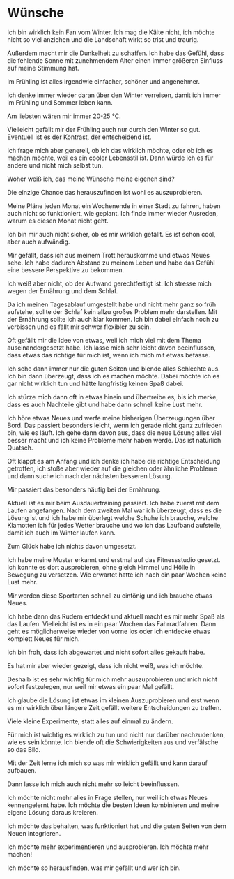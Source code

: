 # Wünsche

Ich bin wirklich kein Fan vom Winter. Ich mag die Kälte nicht, ich möchte nicht so viel anziehen und die Landschaft wirkt so trist und traurig. 

Außerdem macht mir die Dunkelheit zu schaffen. Ich habe das Gefühl, dass die fehlende Sonne mit zunehmendem Alter einen immer größeren Einfluss auf meine Stimmung hat.

Im Frühling ist alles irgendwie einfacher, schöner und angenehmer.

Ich denke immer wieder daran über den Winter verreisen, damit ich immer im Frühling und Sommer leben kann.

Am liebsten wären mir immer 20-25 °C.

Vielleicht gefällt mir der Frühling auch nur durch den Winter so gut. Eventuell ist es der Kontrast, der entscheidend ist.

Ich frage mich aber generell, ob ich das wirklich möchte, oder ob ich es machen möchte, weil es ein cooler Lebensstil ist. Dann würde ich es für andere und nicht mich selbst tun.

Woher weiß ich, das meine Wünsche meine eigenen sind?

Die einzige Chance das herauszufinden ist wohl es auszuprobieren.

Meine Pläne jeden Monat ein Wochenende in einer Stadt zu fahren, haben auch nicht so funktioniert, wie geplant. Ich finde immer wieder Ausreden, warum es diesen Monat nicht geht.

Ich bin mir auch nicht sicher, ob es mir wirklich gefällt. Es ist schon cool, aber auch aufwändig.

Mir gefällt, dass ich aus meinem Trott herauskomme und etwas Neues sehe. Ich habe dadurch Abstand zu meinem Leben und habe das Gefühl eine bessere Perspektive zu bekommen.

Ich weiß aber nicht, ob der Aufwand gerechtfertigt ist. Ich stresse mich wegen der Ernährung und dem Schlaf.

Da ich meinen Tagesablauf umgestellt habe und nicht mehr ganz so früh aufstehe, sollte der Schlaf kein allzu großes Problem mehr darstellen. Mit der Ernährung sollte ich auch klar kommen. Ich bin dabei einfach noch zu verbissen und es fällt mir schwer flexibler zu sein.

Oft gefällt mir die Idee von etwas, weil ich mich viel mit dem Thema auseinandergesetzt habe. Ich lasse mich sehr leicht davon beeinflussen, dass etwas das richtige für mich ist, wenn ich mich mit etwas befasse.

Ich sehe dann immer nur die guten Seiten und blende alles Schlechte aus. Ich bin dann überzeugt, dass ich es machen möchte. Dabei möchte ich es gar nicht wirklich tun und hätte langfristig keinen Spaß dabei.

Ich stürze mich dann oft in etwas hinein und übertreibe es, bis ich merke, dass es auch Nachteile gibt und habe dann schnell keine Lust mehr.

Ich höre etwas Neues und werfe meine bisherigen Überzeugungen über Bord. Das passiert besonders leicht, wenn ich gerade nicht ganz zufrieden bin, wie es läuft. Ich gehe dann davon aus, dass die neue Lösung alles viel besser macht und ich keine Probleme mehr haben werde. Das ist natürlich Quatsch. 

Oft klappt es am Anfang und ich denke ich habe die richtige Entscheidung getroffen, ich stoße aber wieder auf die gleichen oder ähnliche Probleme und dann suche ich nach der nächsten besseren Lösung.

Mir passiert das besonders häufig bei der Ernährung.

Aktuell ist es mir beim Ausdauertraining passiert. Ich habe zuerst mit dem Laufen angefangen. Nach dem zweiten Mal war ich überzeugt, dass es die Lösung ist und ich habe mir überlegt welche Schuhe ich brauche, welche Klamotten ich für jedes Wetter brauche und wo ich das Laufband aufstelle, damit ich auch im Winter laufen kann.

Zum Glück habe ich nichts davon umgesetzt. 

Ich habe meine Muster erkannt und erstmal auf das Fitnessstudio gesetzt. Ich konnte es dort ausprobieren, ohne gleich Himmel und Hölle in Bewegung zu versetzen. Wie erwartet hatte ich nach ein paar Wochen keine Lust mehr.

Mir werden diese Sportarten schnell zu eintönig und ich brauche etwas Neues.

Ich habe dann das Rudern entdeckt und aktuell macht es mir mehr Spaß als das Laufen. Vielleicht ist es in ein paar Wochen das Fahrradfahren. Dann geht es möglicherweise wieder von vorne los oder ich entdecke etwas komplett Neues für mich.

Ich bin froh, dass ich abgewartet und nicht sofort alles gekauft habe.

Es hat mir aber wieder gezeigt, dass ich nicht weiß, was ich möchte.

Deshalb ist es sehr wichtig für mich mehr auszuprobieren und mich nicht sofort festzulegen, nur weil mir etwas ein paar Mal gefällt.

Ich glaube die Lösung ist etwas im kleinen Auszuprobieren und erst wenn es mir wirklich über längere Zeit gefällt weitere Entscheidungen zu treffen.

Viele kleine Experimente, statt alles auf einmal zu ändern.

Für mich ist wichtig es wirklich zu tun und nicht nur darüber nachzudenken, wie es sein könnte. Ich blende oft die Schwierigkeiten aus und verfälsche so das Bild.

Mit der Zeit lerne ich mich so was mir wirklich gefällt und kann darauf aufbauen.

Dann lasse ich mich auch nicht mehr so leicht beeinflussen.

Ich möchte nicht mehr alles in Frage stellen, nur weil ich etwas Neues kennengelernt habe. Ich möchte die besten Ideen kombinieren und meine eigene Lösung daraus kreieren.

Ich möchte das behalten, was funktioniert hat und die guten Seiten von dem Neuen integrieren.

Ich möchte mehr experimentieren und ausprobieren. Ich möchte mehr machen!

Ich möchte so herausfinden, was mir gefällt und wer ich bin.